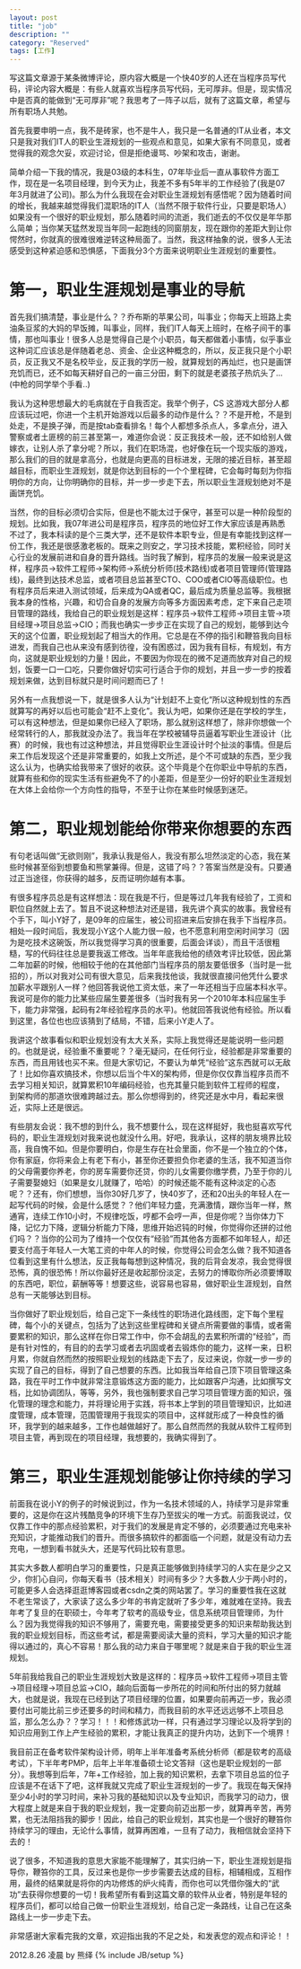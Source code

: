 ```yaml
---
layout: post
title: "job"
description: ""
category: "Reserved"
tags: [工作]
---
```


写这篇文章源于某条微博评论，原内容大概是一个快40岁的人还在当程序员写代码，评论内容大概是：有些人就喜欢当程序员写代码，无可厚非。但是，现实情况中是否真的能做到“无可厚非”呢？我思考了一阵子以后，就有了这篇文章，希望与所有职场人共勉。

首先我要申明一点，我不是砖家，也不是牛人，我只是一名普通的IT从业者，本文只是我对我们IT人的职业生涯规划的一些观点和意见，如果大家有不同意见，或者觉得我的观念欠妥，欢迎讨论，但是拒绝谩骂、吵架和攻击，谢谢。

简单介绍一下我的情况，我是03级的本科生，07年毕业后一直从事软件方面工作，现在是一名项目经理，到今天为止，我差不多有5年半的工作经验了(我是07年3月就进了公司)。那么为什么我现在会对职业生涯规划有感悟呢？因为随着时间的增长，我越来越觉得我们混职场的IT人（当然不限于软件行业，只要是职场人）如果没有一个很好的职业规划，那么随着时间的流逝，我们逝去的不仅仅是年华那么简单；当你某天猛然发现当年同一起跑线的同窗朋友，现在跟你的差距大到让你愕然时，你就真的很难很难逆转这种局面了。当然，我这样抽象的说，很多人无法感受到这种紧迫感和恐惧感，下面我分3个方面来说明职业生涯规划的重要性。

# 第一，职业生涯规划是事业的导航

首先我们搞清楚，事业是什么？？乔布斯的苹果公司，叫事业；你每天上班路上卖油条豆浆的大妈的早饭摊，叫事业，同样，我们IT人每天上班时，在格子间干的事情，那也叫事业！很多人总是觉得自己是个小职员，每天都做着小事情，似乎事业这种词汇应该总是伴随着老总、资金、企业这种概念的，所以，反正我只是个小职员，反正我又不是名校毕业，反正我的学历一般，就算规划的再灿烂，也只是画饼充饥而已，还不如每天耕好自己的一亩三分田，剩下的就是老婆孩子热炕头了…(中枪的同学举个手看..)

我认为这种思想最大的毛病就在于自我否定。我举个例子，CS 这游戏大部分人都应该玩过吧，你进一个主机开始游戏以后最多的动作是什么？？不是开枪，不是到处走，不是换子弹，而是按tab查看排名！每个人都想多杀点人，多拿点分，进入警察或者土匪榜的前三甚至第一，难道你会说：反正我技术一般，还不如给别人做嫁衣，让别人杀了拿分呢？所以，我们在职场混，也好像在玩一个现实版的游戏，那么我们的目的就是拿高分，也就是向更高的目标进发，无限的接近目标，甚至超越目标，而职业生涯规划，就是你达到目标的一个个里程碑，它会每时每刻为你指明你的方向，让你明确你的目标，并一步一步走下去，所以职业生涯规划绝对不是画饼充饥。

当然，你的目标必须切合实际，但是也不能太过于保守，甚至可以是一种阶段型的规划。比如我，我07年进公司是程序员，程序员的地位好工作大家应该是再熟悉不过了，我本科读的是个三类大学，还不是软件本职专业，但是有幸能找到这样一份工作，我还是很感激老板的。既来之则安之，学习技术技能，累积经验，同时关心行业的发展前进和自身的晋升路线。当时我了解到，程序员的发展一般来说是这样，程序员→软件工程师→架构师→系统分析师(技术路线)或者项目管理师(管理路线)，最终到达技术总监，或者项目总监甚至CTO、COO或者CIO等高级职位。也有程序员后来进入测试领域，后来成为QA或者QC，最后成为质量总监等。我根据我本身的性格，兴趣，和切合自身的发展方向等多方面因素考虑，定下来自己走项目管理的路线，我给自己的职业规划是这样：程序员→软件工程师→项目主管→项目经理→项目总监→CIO；而我也确实一步步正在实现了自己的规划，能够到达今天的这个位置，职业规划起了相当大的作用。它总是在不停的指引和鞭笞我向目标进发，而我自己也从来没有感到彷徨，没有困惑过，因为我有目标，有规划，有方向，这就是职业规划的力量！因此，不要因为你现在的微不足道而放弃对自己的规划，饭要一口一口吃，只要你做好切实可行适合于你的规划，并且一步一步的按着规划来做，达到目标就只是时间问题而已了！

另外有一点我想说一下，就是很多人认为“计划赶不上变化”所以这种规划性的东西就算写的再好以后也可能会“赶不上变化”。我认为吧，如果你还是在学校的学生，可以有这种想法，但是如果你已经入了职场，那么就别这样想了，除非你想做一个经常转行的人，那我就没办法了。我当年在学校被辅导员逼着写职业生涯设计（比赛）的时候，我也有过这种想法，并且觉得职业生涯设计时个扯淡的事情。但是后来工作后发现这个还是非常重要的，如我上文所述，是个不可或缺的东西，至少我这么认为，也确实给我带来了很好的收获。这个毕竟是个在你职业中导航的东西，就算有些和你的现实生活有些避免不了的小差距，但是至少一份好的职业生涯规划在大体上会给你一个方向性的指导，不至于让你在某些时候感到迷茫。
 
# 第二，职业规划能给你带来你想要的东西

有句老话叫做“无欲则刚”，我承认我是俗人，我没有那么坦然淡定的心态，我在某些时候甚至俗到想要鱼和熊掌兼得。但是，这错了吗？？答案当然是没有。只要通过正当途径，你获得的越多，反而证明你越有本事。

有很多程序员总是有这样想法：现在我是不行，但是等过几年我有经验了，工资和职位自然就上去了。暂且不说这种想法对还是错，我先讲个真实的故事。我曾经有个手下，叫小Y好了，是09年的应届生，被公司招进来后安排在我手下当程序员。相处一段时间后，我发现小Y这个人能力很一般，也不愿意利用空闲时间学习（因为是吃技术这碗饭，所以我觉得学习真的很重要，后面会详谈），而且干活很粗糙，写的代码往往总是要我返工修改。当年年底我给他的绩效考评比较低，因此第二年加薪的时候，他相较于他的在其他部门当程序员的朋友要低很多（当时是一批招的），所以对我对公司有很大意见，后来我找他谈，我就很直接问他凭什么要求加薪水平跟别人一样？他回答我说他工资太低，来了一年还相当于应届本科水平。我说可是你的能力比某些应届生要差很多（当时我有另一个2010年本科应届生手下，能力非常强，起码有2年经验程序员的水平)。他就回答我说他有经验。所以看到这里，各位也也应该猜到了结局，不错，后来小Y走人了。

我讲这个故事看似和职业规划没有太大关系，实际上我觉得还是能说明一些问题的。也就是说，经验重不重要呢？？毫无疑问，在任何行业，经验都是非常重要的东西，而且用钱也买不来。但是大家切记，不要认为单凭“经验”这东西就可以无敌了！比如你喜欢搞技术，你想以后当个牛X的架构师，但是你仅仅靠当程序员而不去学习相关知识，就算累积10年编码经验，也充其量只能到软件工程师的程度，到架构师的那道坎很难跨越过去。那么你想得到的，终究还是水中月，看起来很近，实际上还是很远。

有些朋友会说：我不想的到什么，我不想要什么，现在这样挺好，我也挺喜欢写代码的，职业生涯规划对我来说也就没什么用。好吧，我承认，这样的朋友境界比较高，我自愧不如。但是你要明白，你是生存在社会里面，你不是一个独立的个体，你有家庭，你将来会上有老下有小，甚至你还要担负你老婆的生活，我不知道当你的父母需要你养老，你的房车需要你还贷，你的儿女需要你缴学费，乃至于你的儿子需要娶媳妇（如果是女儿就赚了，哈哈）的时候还能不能有这种淡定的心态呢？？还有，你们想想，当你30好几岁了，快40岁了，还和20出头的年轻人在一起写代码的时候，会是什么感觉？？他们年轻力盛，充满激情，跟你当年一样，熬通宵，连续工作10小时，不规律吃饭，哼都不会哼一声，但是你呢？当你体力下降，记忆力下降，逻辑分析能力下降，思维开始迟钝的时候，你觉得你还拼的过他们吗？？当你的公司为了维持一个仅仅有“经验”而其他各方面都不如年轻人，却还要支付高于年轻人一大笔工资的中年人的时候，你觉得公司会怎么做？我不知道各位看到这里有什么想法，反正我每每想到这种情况，我的后背会发凉，我会觉得很恐怖，真的很恐怖！所以你最好还是收起那份淡定，去努力的博取你所必须要博取的东西吧，职位，薪酬等等！想要这些，说容易也容易，做好职业生涯规划，自然总有一天能够达到目标。

当你做好了职业规划后，给自己定下一条线性的职场进化路线图，定下每个里程碑，每个小的关键点，包括为了达到这些里程碑和关键点所需要做的事情，或者需要累积的知识，那么这样在你日常工作中，你不会胡乱的去累积所谓的“经验”，而是有针对性的，有目的的去学习或者去巩固或者去锻炼你的能力，这样一来，日积月累，你就自然而然的按照职业规划的线路走下去了，反过来说，你就一步一步的实现了自己的目标，得到了自己想要的东西。比如我当年给自己顶下项目管理这条路，我在平时工作中就非常注意锻炼这方面的能力，比如跟客户沟通，比如撰写文档，比如协调团队，等等，另外，我也强制要求自己学习项目管理方面的知识，强化管理的理念和能力，并将理论用于实践，将书本上学到的项目管理知识，比如进度管理，成本管理，范围管理用于我现实的项目中，这样就形成了一种良性的循环，我学到的越来越多，工作也越做越好了。那么自然而然的我就从软件工程师到项目主管，再到现在的项目经理，我想要的，我确实得到了。

# 第三，职业生涯规划能够让你持续的学习

前面我在说小Y的例子的时候说到过，作为一名技术领域的人，持续学习是非常重要的，这是你在这片残酷竞争的环境下生存乃至拔尖的唯一方式。前面我说过，仅仅靠工作中的那点经验累积，对于我们的发展是肯定不够的，必须要通过充电来补充知识，才能推动我们的晋升。而很多搞软件的都面临一个问题，就是没有动力去充电，一想到看书就头大，还是写代码比较有意思。

其实大多数人都明白学习的重要性，只是真正能够做到持续学习的人实在是少之又少，你扪心自问，你每天看书（技术相关）时间有多少？大多数人少于两小时的，可能更多人会选择逛逛博客园或者csdn之类的网站罢了。学习的重要性我在这就不老生常谈了，大家读了这么多少年的书肯定就听了多少年，难就难在坚持。我去年考了复旦的在职硕士，今年考了软考的高级专业，信息系统项目管理师，为什么？因为我觉得我的知识不够用了，需要充电，需要接受更多的知识来帮助我达到我的职业规划目标，而这些考试，都是需要阅读大量的资料，学习大量的知识才能得以通过的，真心不容易！那么我的动力来自于哪里呢？就是来自于我的职业生涯规划。

5年前我给我自己的职业生涯规划大致是这样的：程序员→软件工程师→项目主管→项目经理→项目总监→CIO，越向后面每一步所花的时间和所付出的努力就越大，也就是说，我现在已经到达了项目经理的位置，如果要向前再迈一步，我必须要付出可能比前三步还要多的时间和精力，而我目前的水平还远远够不上项目总监，那么怎么办？？学习！！！和修炼武功一样，只有通过学习理论以及将学到的知识应用到工作上产生经验的累积，才能让我真正的提升内功，达到下一个境界！

我目前正在备考软件架构设计师，明年上半年准备考系统分析师（都是软考的高级考试），下半年考PMP，后年上半年准备硕士论文答辩（这也是职业规划的一部分）。我想等到后年，7年+工作经验，加上我的知识累积，去拿下项目总监的位子应该是不在话下了吧，这样我就又完成了职业生涯规划的一步了。我现在每天保持至少4小时的学习时间，来补习我的基础知识以及专业知识，而我学习的动力，很大程度上就是来自于我的职业规划，我一定要向前迈出那一步，就算再辛苦，再劳累，也无法阻挡我的脚步！因此，给自己的职业规划，其实也是一个很好的鞭笞你持续学习的理由，无论什么事情，就算再困难，一旦有了动力，我相信就会坚持下去的！

说了很多，不知道我的意思大家能不能理解了，其实归纳一下，职业生涯规划是指导你，鞭笞你的工具，反过来也是你一步步需要去达成的目标，相辅相成，互相作用，最终的结果就是将你的内功修炼的炉火纯青，而你也可以凭借你强大的“武功”去获得你想要的一切！我希望所有看到这篇文章的软件从业者，特别是年轻的程序员们，都可以给自己做一份职业生涯规划，给自己定一条路线，让自己在这条路线上一步一步走下去。

非常感谢大家看完我的文章，欢迎指出我的不足之处，和发表您的观点和评论！！

2012.8.26 凌晨 by 熊绎
{% include JB/setup %}
